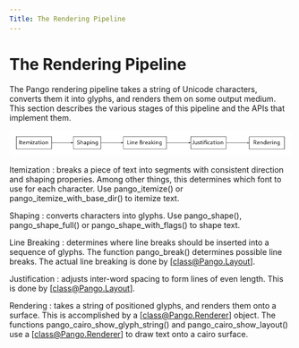 ```yaml
---
Title: The Rendering Pipeline
---
```


# The Rendering Pipeline

The Pango rendering pipeline takes a string of Unicode characters, converts them
it into glyphs, and renders them on some output medium. This section describes the
various stages of this pipeline and the APIs that implement them.

![Pango Rendering Pipeline](pipeline.png)

Itemization
: breaks a piece of text into segments with consistent direction and shaping
  properies. Among other things, this determines which font to use for each
  character. Use pango_itemize() or pango_itemize_with_base_dir() to itemize text.

Shaping
: converts characters into glyphs. Use pango_shape(), pango_shape_full() or
  pango_shape_with_flags() to shape text.

Line Breaking
: determines where line breaks should be inserted into a sequence of glyphs.
  The function pango_break() determines possible line breaks. The actual line
  breaking is done by [class@Pango.Layout].

Justification
: adjusts inter-word spacing to form lines of even length. This is done by
  [class@Pango.Layout].

Rendering
: takes a string of positioned glyphs, and renders them onto a surface. This is
  accomplished by a [class@Pango.Renderer] object. The functions
  pango_cairo_show_glyph_string() and pango_cairo_show_layout() use a
  [class@Pango.Renderer] to draw text onto a cairo surface.
